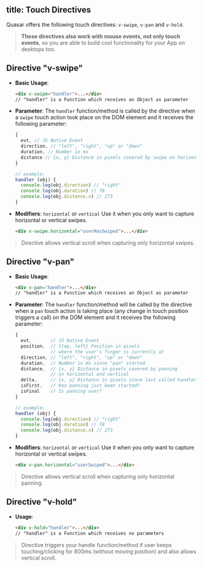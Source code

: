 title: Touch Directives
---

Quasar offers the following touch directives: `v-swipe`, `v-pan` and `v-hold`.

> **These directives also work with mouse events, not only touch events**, so you are able to build cool functionality for your App on desktops too.

## Directive "v-swipe"
* **Basic Usage**:
  ``` html
  <div v-swipe="handler">...</div>
  // "handler" is a Function which receives an Object as parameter
  ```
* **Parameter**: The `handler` function/method is called by the directive when a `swipe` touch action took place on the DOM element and it receives the following parameter:
  ``` js
  {
    evt, // JS Native Event
    direction, // "left", "right", "up" or "down"
    duration, // Number in ms
    distance // {x, y} Distance in pixels covered by swipe on horizontal and vertical
  }

  // example:
  handler (obj) {
    console.log(obj.direction) // "right"
    console.log(obj.duration) // 78
    console.log(obj.distance.x) // 273
  }
  ```
* **Modifiers**: `horizontal` or `vertical`
  Use it when you only want to capture horizontal or vertical swipes.
  ``` html
  <div v-swipe.horizontal="userHasSwiped">...</div>
  ```

> Directive allows vertical scroll when capturing only horizontal swipes.

## Directive "v-pan"
* **Basic Usage**:
  ``` html
  <div v-pan="handler">...</div>
  // "handler" is a Function which receives an Object as parameter
  ```
* **Parameter**: The `handler` function/method will be called by the directive when a `pan` touch action is taking place (any change in touch position triggers a call) on the DOM element and it receives the following parameter:
  ``` js
  {
    evt,       // JS Native Event
    position,  // {top, left} Position in pixels
               // where the user's finger is currently at
    direction, // "left", "right", "up" or "down"
    duration,  // Number in ms since "pan" started
    distance,  // {x, y} Distance in pixels covered by panning
               // on horizontal and vertical
    delta,     // {x, y} Distance in pixels since last called handler
    isFirst,   // Has panning just been started?
    isFinal    // Is panning over?
  }

  // example:
  handler (obj) {
    console.log(obj.direction) // "right"
    console.log(obj.duration) // 78
    console.log(obj.distance.x) // 273
  }
  ```
* **Modifiers**: `horizontal` or `vertical`
  Use it when you only want to capture horizontal or vertical swipes.
  ``` html
  <div v-pan.horizontal="userSwiped">...</div>
  ```

> Directive allows vertical scroll when capturing only horizontal panning.

## Directive "v-hold"
* **Usage**:
  ``` html
  <div v-hold="handler">...</div>
  // "handler" is a Function which receives no parameters
  ```

> Directive triggers your handle function/method if user keeps touching/clicking for 800ms (without moving position) and also allows vertical scroll.
